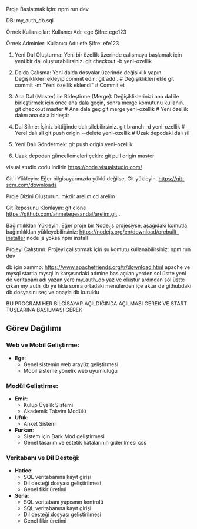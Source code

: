 Proje Başlatmak İçin:
npm run dev

DB:
my_auth_db.sql

Örnek Kullanıcılar:
Kullanıcı Adı: ege
Şifre: ege123

Örnek Adminler:
Kullanıcı Adı: efe
Şifre: efe123


1. Yeni Dal Oluşturma: Yeni bir özellik üzerinde çalışmaya başlamak için yeni bir dal oluşturabilirsiniz.
git checkout -b yeni-ozellik


2. Dalda Çalışma: Yeni dalda dosyalar üzerinde değişiklik yapın. Değişiklikleri ekleyip commit edin:
git add .          # Değişiklikleri ekle
git commit -m "Yeni özellik eklendi"  # Commit et


3. Ana Dal (Master) ile Birleştirme (Merge): Değişikliklerinizi ana dal ile birleştirmek için önce ana dala geçin, sonra merge komutunu kullanın.
git checkout master   # Ana dala geç
git merge yeni-ozellik  # Yeni özellik dalını ana dala birleştir


4. Dal Silme: İşiniz bittiğinde dalı silebilirsiniz.
git branch -d yeni-ozellik  # Yerel dalı sil
git push origin --delete yeni-ozellik  # Uzak depodaki dalı sil


5. Yeni Dalı Göndermek:
git push origin yeni-ozellik


6. Uzak depodan güncellemeleri çekin:
git pull origin master


visual studio codu indirin
https://code.visualstudio.com/


Git'i Yükleyin: Eğer bilgisayarınızda yüklü değilse, Git yükleyin.
https://git-scm.com/downloads

Proje Dizini Oluşturun:
mkdir arelim
cd arelim

Git Reposunu Klonlayın:
git clone https://github.com/ahmetegesandal/arelim.git .

Bağımlılıkları Yükleyin: Eğer proje bir Node.js projesiyse, aşağıdaki komutla bağımlılıkları yükleyebilirsiniz:
https://nodejs.org/en/download/prebuilt-installer node js yoksa
npm install


Projeyi Çalıştırın: Projeyi çalıştırmak için şu komutu kullanabilirsiniz:
npm run dev


db için xammp:
https://www.apachefriends.org/tr/download.html
apache ve mysql startla mysql in karşısındaki admine bas açılan yerden sol üstte yeni de veritabanı adı yazan yere my_auth_db
yaz ve oluştur ardından sol üstte çıkan my_auth_db ye tıkla sonra ortadaki menülerden içe aktar de githubdaki db dosyasını seç ve onayla db kuruldu

BU PROGRAM HER BİLGİSAYAR AÇILDIĞINDA AÇILMASI GEREK VE START TUŞLARINA BASILMASI GEREK




## Görev Dağılımı

### Web ve Mobil Geliştirme:
- **Ege**:
  - Genel sistemin web arayüz geliştirmesi
  - Mobil sisteme yönelik web uyumluluğu

### Modül Geliştirme:
- **Emir**:
  - Kulüp Üyelik Sistemi
  - Akademik Takvim Modülü
- **Ufuk**:
  - Anket Sistemi
- **Furkan**:
  - Sistem için Dark Mod geliştirmesi
  - Genel tasarım ve estetik hatalarının giderilmesi css

### Veritabanı ve Dil Desteği:
- **Hatice**:
  - SQL veritabanına kayıt girişi
  - Dil desteği dosyası geliştirilmesi
  - Genel fikir üretimi
- **Sena**:
  - SQL veritabanı yapısının kontrolü
  - SQL veritabanına kayıt girişi
  - Dil desteği dosyası geliştirilmesi
  - Genel fikir üretimi

